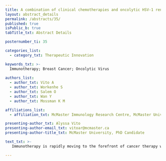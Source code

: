 ```yaml
---
title: A combination of clinical chemotherapies and oncolytic HSV-1 renders TNBC susceptible to checkpoint blockade
layout: abstract_details
permalink: /abstracts/35/
published: true
isPublic_b: true
tabTitle_txt: Abstract Details

posternumber_ti: 35

categories_list: 
  - category_txt: Therapeutic Innovation

keywords_txt: >-
  Immunotherapy; Breast Cancer; Oncolytic Virus
  
authors_list:
  - author_txt: Vito A
  - author_txt: Workenhe S
  - author_txt: Salem O
  - author_txt: Wan Y 
  - author_txt: Mossman K M

affiliations_list:
  - affiliation_txt: McMaster Immunology Research Centre, McMaster University

presenting-author_txt: Alyssa Vito
presenting-author-email_txt: vitoar@mcmaster.ca
presenting-author-title_txt: McMaster University, PhD Candidate

text_txt: >-
   Immunotherapy is rapidly moving to the forefront of cancer therapy with widespread clinical success and low toxicity profiles. However, we are seeing immunotherapy to be most successful in cancers with high rates of cell turnover and high mutational load. We aim to identify factors that allow a tumour to respond to immunotherapy treatments so that patients with solid tumours, such as breast tumours, may also benefit from this highly efficacious therapy. We have employed a chemotherapy cocktail, FEC (5-fluorouracil, epirubicin and cyclophosphamide) and initial in vivo studies suggest synergistic activity between FEC and our oncolytic virus (oHSV-1 ICP0 null). Furthermore, in vivo studies assessing the ability of triple combination therapy with FEC, oHSV-1 and checkpoint blockade antibodies resulted in prolonged overall survival and durable cures, suggesting an immune-mediate mechanism of action. RNA sequencing of mice treated with FEC and oHSV-1 shows upregulation of many genes and pathways associated with the B cell lineage. Immunohistochemistry of tumours treated with FEC and oHSV-1 shows formation of tertiary lymphoid structures (TLS) with dense infiltration of T cells throughout the core of the structures and B cells around the periphery. Further studies will aim to assess the importance of B cells to our therapeutic efficacy and the role they play in TLS formation.

---
```

